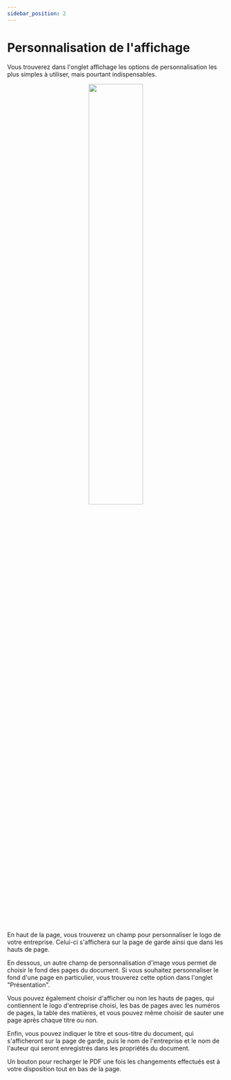 ```yaml
---
sidebar_position: 2
---
```


# Personnalisation de l'affichage

Vous trouverez dans l'onglet affichage les options de personnalisation les plus simples à utiliser, mais pourtant indispensables.

<p align="center">
<img src={require('./images/exemple_veep_affichage.jpg').default} width="50%"/>
</p>

En haut de la page, vous trouverez un champ pour personnaliser le logo de votre entreprise. Celui-ci s'affichera sur la page de garde ainsi que dans les hauts de page. 

En dessous, un autre champ de personnalisation d'image vous permet de choisir le fond des pages du document. Si vous souhaitez personnaliser le fond d'une page en particulier, vous trouverez cette option dans l'onglet "Présentation".

Vous pouvez également choisir d'afficher ou non les hauts de pages, qui contiennent le logo d'entreprise choisi, les bas de pages avec les numéros de pages, la table des matières, et vous pouvez même choisir de sauter une page après chaque titre ou non.

Enfin, vous pouvez indiquer le titre et sous-titre du document, qui s'afficheront sur la page de garde, puis le nom de l'entreprise et le nom de l'auteur qui seront enregistrés dans les propriétés du document.

Un bouton pour recharger le PDF une fois les changements effectués est à votre disposition tout en bas de la page.
